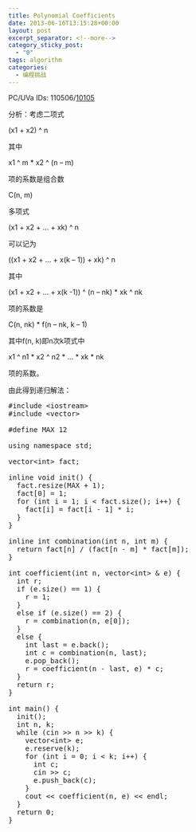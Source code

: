 ```yaml
---
title: Polynomial Coefficients
date: 2013-06-16T13:15:28+00:00
layout: post
excerpt_separator: <!--more-->
category_sticky_post:
  - "0"
tags: algorithm
categories:
  - 编程挑战
---
```

PC/UVa IDs: 110506/<a href="http://uva.onlinejudge.org/index.php?option=com_onlinejudge&#038;Itemid=8&#038;page=show_problem&#038;problem=1046" target="_blank">10105</a>

分析：考虑二项式
  
(x1 + x2) ^ n
  
其中
  
x1 ^ m * x2 ^ (n &#8211; m)
  
项的系数是组合数
  
C(n, m)
  
多项式
  
(x1 + x2 + &#8230; + xk) ^ n
  
可以记为
  
((x1 + x2 + &#8230; + x(k &#8211; 1)) + xk) ^ n <!--more-->


  
其中
  
(x1 + x2 + &#8230; + x(k -1)) ^ (n &#8211; nk) * xk ^ nk
  
项的系数是
  
C(n, nk) * f(n &#8211; nk, k &#8211; 1)
  
其中f(n, k)即n次k项式中
  
x1 ^ n1 \* x2 ^ n2 \* &#8230; \* xk \* nk
  
项的系数。
  
由此得到递归解法：

<pre class="brush: cpp; title: ; notranslate" title="">#include &lt;iostream&gt;
#include &lt;vector&gt;

#define MAX 12

using namespace std;

vector&lt;int&gt; fact;

inline void init() {
  fact.resize(MAX + 1);
  fact[0] = 1;
  for (int i = 1; i &lt; fact.size(); i++) {
    fact[i] = fact[i - 1] * i;
  }
}

inline int combination(int n, int m) {
  return fact[n] / (fact[n - m] * fact[m]);
}

int coefficient(int n, vector&lt;int&gt; & e) {
  int r;
  if (e.size() == 1) {
    r = 1;
  }
  else if (e.size() == 2) {
    r = combination(n, e[0]);
  }
  else {
    int last = e.back();
    int c = combination(n, last);
    e.pop_back();
    r = coefficient(n - last, e) * c;
  }
  return r;
}

int main() {
  init();
  int n, k;
  while (cin &gt;&gt; n &gt;&gt; k) {
    vector&lt;int&gt; e;
    e.reserve(k);
    for (int i = 0; i &lt; k; i++) {
      int c;
      cin &gt;&gt; c;
      e.push_back(c);
    }
    cout &lt;&lt; coefficient(n, e) &lt;&lt; endl;
  }
  return 0;
}
</pre>

